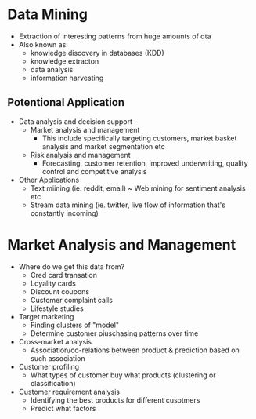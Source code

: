 # Data Mining
* Extraction of interesting patterns from huge amounts of dta
* Also known as:
  * knowledge discovery in databases (KDD)
  * knowledge extracton
  * data analysis
  * information harvesting

## Potentional Application
* Data analysis and decision support
  * Market analysis and management
    * This include specifically targeting customers, market basket analysis and market segmentation etc
  * Risk analysis and management
    * Forecasting, customer retention, improved underwriting, quality control and competitive analysis
* Other Applications
  * Text miining (ie. reddit, email) ~ Web mining for sentiment analysis etc
  * Stream data mining (ie. twitter, live flow of information that's constantly incoming)
  
# Market Analysis and Management
* Where do we get this data from?
  * Cred card transation
  * Loyality cards
  * Discount coupons
  * Customer complaint calls
  * Lifestyle studies
* Target marketing
  * Finding clusters of "model" 
  * Determine customer piuschasing patterns over time
* Cross-market analysis
  * Association/co-relations between product & prediction based on such association
* Customer profiling
  * What types of customer buy what products (clustering or classification)
* Customer requirement analysis
  * Identifying the best products for different cusotmers
  * Predict what factors 